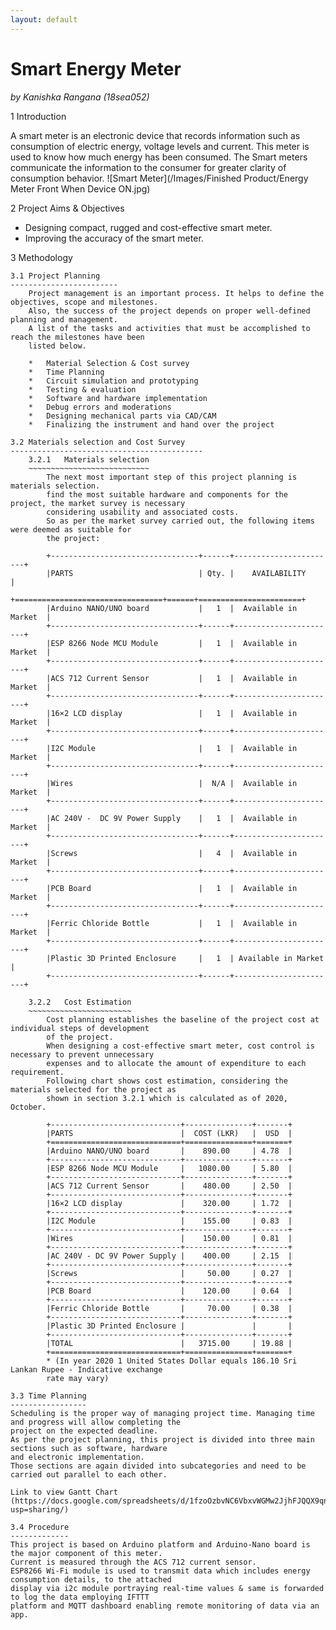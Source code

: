 ```yaml
---
layout: default
---
```

Smart Energy Meter
==================
*by Kanishka Rangana (18sea052)*

1 Introduction

A smart meter is an electronic device that records information such as consumption of electric energy, voltage levels and current. 
This meter is used to know how much energy has been consumed. 
The Smart meters communicate the information to the consumer for greater clarity of consumption behavior.
![Smart Meter](/Images/Finished Product/Energy Meter Front When Device ON.jpg)

2 Project Aims & Objectives

* Designing compact, rugged and cost-effective smart meter.
* Improving the accuracy of the smart meter.

3	Methodology

	3.1	Project Planning
	------------------------
		Project management is an important process. It helps to define the objectives, scope and milestones. 
		Also, the success of the project depends on proper well-defined planning and management. 
		A list of the tasks and activities that must be accomplished to reach the milestones have been 
		listed below.
 
		*	Material Selection & Cost survey
		*	Time Planning
		*	Circuit simulation and prototyping
		*	Testing & evaluation
		*	Software and hardware implementation 
		*	Debug errors and moderations
		*	Designing mechanical parts via CAD/CAM
		*	Finalizing the instrument and hand over the project
		
	3.2	Materials selection and Cost Survey
	-------------------------------------------
		3.2.1	Materials selection
		~~~~~~~~~~~~~~~~~~~~~~~~~~~
			The next most important step of this project planning is materials selection. 
			find the most suitable hardware and components for the project, the market survey is necessary
			considering usability and associated costs. 
			So as per the market survey carried out, the following items were deemed as suitable for 
			the project:

			+---------------------------------+------+-----------------------+
			|PARTS                            | Qty. |    AVAILABILITY       |
			+=================================+======+=======================+
			|Arduino NANO/UNO board           |   1  |  Available in Market  |
			+---------------------------------+------+-----------------------+
			|ESP 8266 Node MCU Module         |   1  |  Available in Market  |
			+---------------------------------+------+-----------------------+
			|ACS 712 Current Sensor           |   1  |  Available in Market  |
			+---------------------------------+------+-----------------------+
			|16×2 LCD display                 |   1  |  Available in Market  |
			+---------------------------------+------+-----------------------+
			|I2C Module                       |   1  |  Available in Market  |
			+---------------------------------+------+-----------------------+
			|Wires                            |  N/A |  Available in Market  |
			+---------------------------------+------+-----------------------+
			|AC 240V -  DC 9V Power Supply    |   1  |  Available in Market  |
			+---------------------------------+------+-----------------------+
			|Screws                           |   4  |  Available in Market  |
			+---------------------------------+------+-----------------------+
			|PCB Board                        |   1  |  Available in Market  |
			+---------------------------------+------+-----------------------+
			|Ferric Chloride Bottle           |   1  |  Available in Market  |
			+---------------------------------+------+-----------------------+
			|Plastic 3D Printed Enclosure     |   1  | Available in Market   |
			+---------------------------------+------+-----------------------+

		3.2.2	Cost Estimation
		~~~~~~~~~~~~~~~~~~~~~~~
			Cost planning establishes the baseline of the project cost at individual steps of development 
			of the project. 
			When designing a cost-effective smart meter, cost control is necessary to prevent unnecessary 
			expenses and to allocate the amount of expenditure to each requirement. 
			Following chart shows cost estimation, considering the materials selected for the project as 
			shown in section 3.2.1 which is calculated as of 2020, October.
			
			+-----------------------------+---------------+-------+
			|PARTS                        |  COST (LKR)   |  USD  |
			+=============================+===============+=======+
			|Arduino NANO/UNO board       |    890.00     | 4.78  |
			+-----------------------------+---------------+-------+
			|ESP 8266 Node MCU Module     |   1080.00     | 5.80  |
			+-----------------------------+---------------+-------+
			|ACS 712 Current Sensor       |    480.00     | 2.50  |
			+-----------------------------+---------------+-------+
			|16×2 LCD display             |    320.00     | 1.72  |
			+-----------------------------+---------------+-------+
			|I2C Module                   |    155.00     | 0.83  |
			+-----------------------------+---------------+-------+
			|Wires                        |    150.00     | 0.81  |
			+-----------------------------+---------------+-------+
			|AC 240V - DC 9V Power Supply |    400.00     | 2.15  |
			+-----------------------------+---------------+-------+
			|Screws                       |     50.00     | 0.27  |
			+-----------------------------+---------------+-------+
			|PCB Board                    |    120.00     | 0.64  |
			+-----------------------------+---------------+-------+
			|Ferric Chloride Bottle       |     70.00     | 0.38  |
			+-----------------------------+---------------+-------+
			|Plastic 3D Printed Enclosure |               |       |
			+-----------------------------+---------------+-------+
			|TOTAL                        |   3715.00     | 19.88 |
			+=============================+===============+=======+
			* (In year 2020 1 United States Dollar equals 186.10 Sri Lankan Rupee - Indicative exchange 
			rate may vary)
			
	3.3	Time Planning
	-----------------
	Scheduling is the proper way of managing project time. Managing time and progress will allow completing the 
	project on the expected deadline. 
	As per the project planning, this project is divided into three main sections such as software, hardware 
	and electronic implementation. 
	Those sections are again divided into subcategories and need to be carried out parallel to each other.
	
	Link to view Gantt Chart 
	(https://docs.google.com/spreadsheets/d/1fzoOzbvNC6VbxvWGMw2JjhFJQQX9qnlK9_MVRJGmxj8/edit?usp=sharing/)
	
	3.4	Procedure
	-------------
	This project is based on Arduino platform and Arduino-Nano board is the major component of this meter. 
	Current is measured through the ACS 712 current sensor.
	ESP8266 Wi-Fi module is used to transmit data which includes energy consumption details, to the attached 
	display via i2c module portraying real-time values & same is forwarded to log the data employing IFTTT 
	platform and MQTT dashboard enabling remote monitoring of data via an app.
